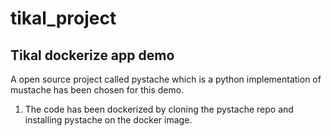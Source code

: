 # tikal_project
Tikal dockerize app demo
------------------------

A open source project called pystache which is a python implementation of mustache has been chosen
for this demo.

1) The code has been dockerized by cloning the pystache repo and installing pystache on the docker image.
